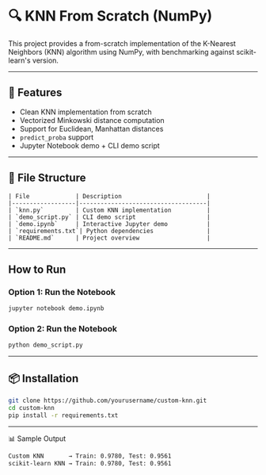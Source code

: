 # 🔍 KNN From Scratch (NumPy)

This project provides a from-scratch implementation of the K-Nearest Neighbors (KNN) algorithm using NumPy, with benchmarking against scikit-learn's version.

---

## 🚀 Features

- Clean KNN implementation from scratch
- Vectorized Minkowski distance computation
- Support for Euclidean, Manhattan distances
- `predict_proba` support
- Jupyter Notebook demo + CLI demo script

---

## 📁 File Structure

```
| File             | Description                        |
|------------------|------------------------------------|
| `knn.py`         | Custom KNN implementation          |
| `demo_script.py` | CLI demo script                    |
| `demo.ipynb`     | Interactive Jupyter demo           |
| `requirements.txt`| Python dependencies               |
| `README.md`      | Project overview                   |
```

---

## How to Run

### Option 1: Run the Notebook

```bash
jupyter notebook demo.ipynb
```
### Option 2: Run the Notebook

```bash
python demo_script.py
```
---

## 📦 Installation

```bash
git clone https://github.com/yourusername/custom-knn.git
cd custom-knn
pip install -r requirements.txt
```

---

📊 Sample Output

```bash
Custom KNN       → Train: 0.9780, Test: 0.9561
scikit-learn KNN → Train: 0.9780, Test: 0.9561
```

